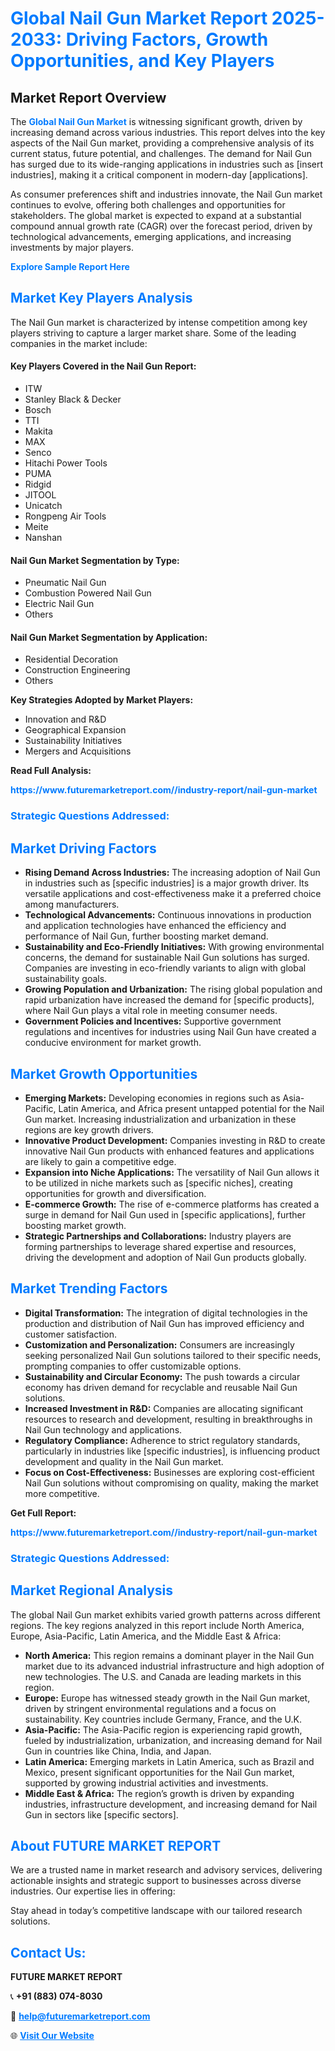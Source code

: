 <h1 style="color: #007BFF;">Global Nail Gun Market Report 2025-2033: Driving Factors, Growth Opportunities, and Key Players</h1>

<section id="overview">
<h2>Market Report Overview</h2>
<p>The <a href="https://www.futuremarketreport.com//industry-report/nail-gun-market" style="color: #007BFF; text-decoration: none;"><strong>Global Nail Gun Market</strong></a> is witnessing significant growth, driven by increasing demand across various industries. This report delves into the key aspects of the Nail Gun market, providing a comprehensive analysis of its current status, future potential, and challenges. The demand for Nail Gun has surged due to its wide-ranging applications in industries such as [insert industries], making it a critical component in modern-day [applications].</p>
<p>As consumer preferences shift and industries innovate, the Nail Gun market continues to evolve, offering both challenges and opportunities for stakeholders. The global market is expected to expand at a substantial compound annual growth rate (CAGR) over the forecast period, driven by technological advancements, emerging applications, and increasing investments by major players.</p>
</section>

<section id="overview">
<p><a href="https://www.futuremarketreport.com//request-sample/reportId=61081" style="color: #007BFF; text-decoration: none;"><strong>Explore Sample Report Here</strong></a></p>
</section>

<section id="key-players">
<h2 style="color: #007BFF;">Market Key Players Analysis</h2>
<p>The Nail Gun market is characterized by intense competition among key players striving to capture a larger market share. Some of the leading companies in the market include:</p>
<h4>Key Players Covered in the Nail Gun Report:</h4>
<ul><li>ITW</li><li>Stanley Black &amp; Decker</li><li>Bosch</li><li>TTI</li><li>Makita</li><li>MAX</li><li>Senco</li><li>Hitachi Power Tools</li><li>PUMA</li><li>Ridgid</li><li>JITOOL</li><li>Unicatch</li><li>Rongpeng Air Tools</li><li>Meite</li><li>Nanshan</li></ul>
<h4>Nail Gun Market Segmentation by Type:</h4>
<ul><li>Pneumatic Nail Gun</li><li>Combustion Powered Nail Gun</li><li>Electric Nail Gun</li><li>Others</li></ul>

<h4>Nail Gun Market Segmentation by Application:</h4>
<ul><li>Residential Decoration</li><li>Construction Engineering</li><li>Others</li></ul>
<p><strong>Key Strategies Adopted by Market Players:</strong></p>
<ul>
<li>Innovation and R&D</li>
<li>Geographical Expansion</li>
<li>Sustainability Initiatives</li>
<li>Mergers and Acquisitions</li>
</ul>
</section>

<section>
<p><strong>Read Full Analysis: </strong></p><a href="https://www.futuremarketreport.com//industry-report/nail-gun-market" style="color: #007BFF; text-decoration: none;"><strong>https://www.futuremarketreport.com//industry-report/nail-gun-market</strong></a>
<h3 style="color: #007BFF;">Strategic Questions Addressed:</h3>
</section>

<section id="driving-factors">
<h2 style="color: #007BFF;">Market Driving Factors</h2>
<ul>
<li><strong>Rising Demand Across Industries:</strong> The increasing adoption of Nail Gun in industries such as [specific industries] is a major growth driver. Its versatile applications and cost-effectiveness make it a preferred choice among manufacturers.</li>
<li><strong>Technological Advancements:</strong> Continuous innovations in production and application technologies have enhanced the efficiency and performance of Nail Gun, further boosting market demand.</li>
<li><strong>Sustainability and Eco-Friendly Initiatives:</strong> With growing environmental concerns, the demand for sustainable Nail Gun solutions has surged. Companies are investing in eco-friendly variants to align with global sustainability goals.</li>
<li><strong>Growing Population and Urbanization:</strong> The rising global population and rapid urbanization have increased the demand for [specific products], where Nail Gun plays a vital role in meeting consumer needs.</li>
<li><strong>Government Policies and Incentives:</strong> Supportive government regulations and incentives for industries using Nail Gun have created a conducive environment for market growth.</li>
</ul>
</section>

<section id="growth-opportunities">
<h2 style="color: #007BFF;">Market Growth Opportunities</h2>
<ul>
<li><strong>Emerging Markets:</strong> Developing economies in regions such as Asia-Pacific, Latin America, and Africa present untapped potential for the Nail Gun market. Increasing industrialization and urbanization in these regions are key growth drivers.</li>
<li><strong>Innovative Product Development:</strong> Companies investing in R&D to create innovative Nail Gun products with enhanced features and applications are likely to gain a competitive edge.</li>
<li><strong>Expansion into Niche Applications:</strong> The versatility of Nail Gun allows it to be utilized in niche markets such as [specific niches], creating opportunities for growth and diversification.</li>
<li><strong>E-commerce Growth:</strong> The rise of e-commerce platforms has created a surge in demand for Nail Gun used in [specific applications], further boosting market growth.</li>
<li><strong>Strategic Partnerships and Collaborations:</strong> Industry players are forming partnerships to leverage shared expertise and resources, driving the development and adoption of Nail Gun products globally.</li>
</ul>
</section>

<section id="trending-factors">
<h2 style="color: #007BFF;">Market Trending Factors</h2>
<ul>
<li><strong>Digital Transformation:</strong> The integration of digital technologies in the production and distribution of Nail Gun has improved efficiency and customer satisfaction.</li>
<li><strong>Customization and Personalization:</strong> Consumers are increasingly seeking personalized Nail Gun solutions tailored to their specific needs, prompting companies to offer customizable options.</li>
<li><strong>Sustainability and Circular Economy:</strong> The push towards a circular economy has driven demand for recyclable and reusable Nail Gun solutions.</li>
<li><strong>Increased Investment in R&D:</strong> Companies are allocating significant resources to research and development, resulting in breakthroughs in Nail Gun technology and applications.</li>
<li><strong>Regulatory Compliance:</strong> Adherence to strict regulatory standards, particularly in industries like [specific industries], is influencing product development and quality in the Nail Gun market.</li>
<li><strong>Focus on Cost-Effectiveness:</strong> Businesses are exploring cost-efficient Nail Gun solutions without compromising on quality, making the market more competitive.</li>
</ul>
</section>

<section>
<p><strong>Get Full Report: </strong></p><a href="https://www.futuremarketreport.com//industry-report/nail-gun-market" style="color: #007BFF; text-decoration: none;"><strong>https://www.futuremarketreport.com//industry-report/nail-gun-market</strong></a>
<h3 style="color: #007BFF;">Strategic Questions Addressed:</h3>
</section>


<section id="regional-analysis">
<h2 style="color: #007BFF;">Market Regional Analysis</h2>
<p>The global Nail Gun market exhibits varied growth patterns across different regions. The key regions analyzed in this report include North America, Europe, Asia-Pacific, Latin America, and the Middle East & Africa:</p>
<ul>
<li><strong>North America:</strong> This region remains a dominant player in the Nail Gun market due to its advanced industrial infrastructure and high adoption of new technologies. The U.S. and Canada are leading markets in this region.</li>
<li><strong>Europe:</strong> Europe has witnessed steady growth in the Nail Gun market, driven by stringent environmental regulations and a focus on sustainability. Key countries include Germany, France, and the U.K.</li>
<li><strong>Asia-Pacific:</strong> The Asia-Pacific region is experiencing rapid growth, fueled by industrialization, urbanization, and increasing demand for Nail Gun in countries like China, India, and Japan.</li>
<li><strong>Latin America:</strong> Emerging markets in Latin America, such as Brazil and Mexico, present significant opportunities for the Nail Gun market, supported by growing industrial activities and investments.</li>
<li><strong>Middle East & Africa:</strong> The region’s growth is driven by expanding industries, infrastructure development, and increasing demand for Nail Gun in sectors like [specific sectors].</li>
</ul>
</section>

<footer>
<h2 style="color: #007BFF;">About FUTURE MARKET REPORT</h2>
<p>We are a trusted name in market research and advisory services, delivering actionable insights and strategic support to businesses across diverse industries. Our expertise lies in offering:</p>

<p>Stay ahead in today’s competitive landscape with our tailored research solutions.</p>

<h2 style="color: #007BFF;">Contact Us:</h2>
<p><strong>FUTURE MARKET REPORT</strong></p>
<p>📞 <strong>+91 (883) 074-8030</strong></p>
<p>📧 <strong><a href="mailto:help@futuremarketreport.com" style="color: #007BFF;">help@futuremarketreport.com</a></strong></p>
<p>🌐 <strong><a href="https://www.futuremarketreport.com/" style="color: #007BFF;">Visit Our Website</a></strong></p>
</footer>